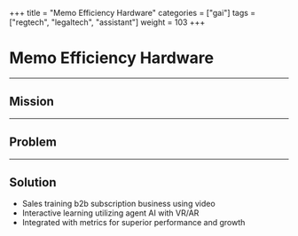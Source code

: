 +++
title = "Memo Efficiency Hardware"
categories = ["gai"]
tags = ["regtech", "legaltech", "assistant"]
weight = 103
+++

# Memo Efficiency Hardware

---

## Mission

---

## Problem

---

## Solution

- Sales training b2b subscription business using video
- Interactive learning utilizing agent AI with VR/AR
- Integrated with metrics for superior performance and growth
